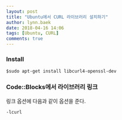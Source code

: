```yaml
---
layout: post
title: "Ubuntu에서 CURL 라이브러리 설치하기"
author: lynn.baek
date: 2018-04-16 14:06
tags: [Ubuntu, CURL]
comments: true
---
```




### Install

```
$sudo apt-get install libcurl4-openssl-dev
```



### Code::Blocks에서 라이브러리 링크

링크 옵션에 다음과 같이 옵션을 준다.

```
-lcurl
```

